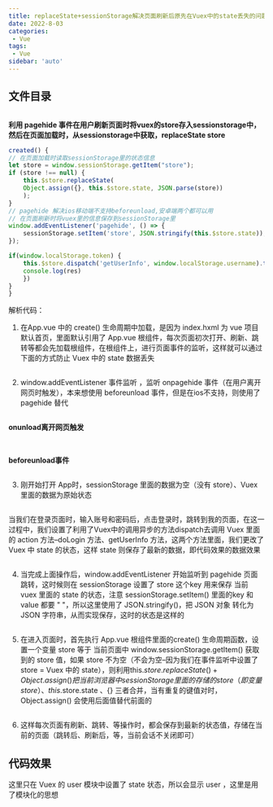 ```yaml
---
title: replaceState+sessionStorage解决页面刷新后原先在Vuex中的state丢失的问题
date: 2022-8-03
categories: 
 - Vue
tags:
 - Vue
sidebar: 'auto'
---
```


## 文件目录

<img :src="$withBase('/vue/replaceState-sessionStorage/1.png')"></img>

**利用 pagehide 事件在用户刷新页面时将vuex的store存入sessionstorage中，然后在页面加载时，从sessionstorage中获取，replaceState store**

```js
created() {
// 在页面加载时读取sessionStorage里的状态信息
let store = window.sessionStorage.getItem("store");
if (store !== null) {
    this.$store.replaceState(
    Object.assign({}, this.$store.state, JSON.parse(store))
    );
}
// pagehide 解决ios移动端不支持beforeunload,安卓端两个都可以用
// 在页面刷新时将vuex里的信息保存到sessionStorage里
window.addEventListener('pagehide', () => {
    sessionStorage.setItem('store', JSON.stringify(this.$store.state));
});

if(window.localStorage.token) {
    this.$store.dispatch('getUserInfo', window.localStorage.username).then(res => {
    console.log(res)
    })
}
}
```

解析代码：

1. 在App.vue 中的 create() 生命周期中加载，是因为 index.hxml 为 vue 项目默认首页，里面默认引用了 App.vue 根组件，每次页面初次打开、刷新、跳转等都会先加载根组件，在根组件上，进行页面事件的监听，这样就可以通过下面的方式防止 Vuex 中的 state 数据丢失

<img :src="$withBase('/vue/replaceState-sessionStorage/2.png')"></img>

2. window.addEventListener 事件监听 ，监听 onpagehide 事件（在用户离开网页时触发），本来想使用 beforeunload 事件，但是在ios不支持，则使用了 pagehide 替代

<img :src="$withBase('/vue/replaceState-sessionStorage/3.png')"></img>

**onunload离开网页触发**

<img :src="$withBase('/vue/replaceState-sessionStorage/4.png')"></img>
<img :src="$withBase('/vue/replaceState-sessionStorage/5.png')"></img>
<img :src="$withBase('/vue/replaceState-sessionStorage/6.png')"></img>

**beforeunload事件**

<img :src="$withBase('/vue/replaceState-sessionStorage/7.png')"></img>

3. 刚开始打开 App时，sessionStorage 里面的数据为空（没有 store）、Vuex 里面的数据为原始状态

<img :src="$withBase('/vue/replaceState-sessionStorage/8.png')"></img>

当我们在登录页面时，输入账号和密码后，点击登录时，跳转到我的页面，在这一过程中，我们设置了利用了Vuex中的调用异步的方法dispatch去调用 Vuex 里面的 action 方法–doLogin 方法、getUserInfo 方法，这两个方法里面，我们更改了 Vuex 中 state 的状态，这样 state 则保存了最新的数据，即代码效果的数据效果

<img :src="$withBase('/vue/replaceState-sessionStorage/9.png')"></img>

4. 当完成上面操作后，window.addEventListener 开始监听到 pagehide 页面跳转，这时候则在 sessionStorage 设置了 store 这个key 用来保存 当前 vuex 里面的 state 的状态，注意 sessionStorage.setItem() 里面的key 和 value 都要 " "，所以这里使用了 JSON.stringify()，把 JSON 对象 转化为 JSON 字符串，从而实现保存，这时的状态是这样的

<img :src="$withBase('/vue/replaceState-sessionStorage/10.png')"></img>

5. 在进入页面时，首先执行 App.vue 根组件里面的create() 生命周期函数，设置一个变量 store 等于 当前页面中 window.sessionStorage.getItem() 获取到的 store 值，如果 store 不为空（不会为空–因为我们在事件监听中设置了store = Vuex 中的 state），则利用this.$store.replaceState()+ Object.assign() 把当前浏览器中 sessionStorage 里面的 存储的 store（即变量 store）、 this.$store.state 、{} 三者合并，当有重复的键值对时，Object.assign() 会使用后面值替代前面的

<img :src="$withBase('/vue/replaceState-sessionStorage/11.png')"></img>

6. 这样每次页面有刷新、跳转、等操作时，都会保存到最新的状态值，存储在当前的页面（跳转后、刷新后，等，当前会话不关闭即可）

## 代码效果

这里只在 Vuex 的 user 模块中设置了 state 状态，所以会显示 user ，这里是用了模块化的思想

<img :src="$withBase('/vue/replaceState-sessionStorage/12.png')"></img>
<img :src="$withBase('/vue/replaceState-sessionStorage/13.png')"></img>




